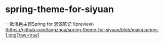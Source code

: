 # spring-theme-for-siyuan
一款浅色主题Spring for 思源笔记
!(preview)[https://github.com/langzhou/spring-theme-for-siyuan/blob/main/spring-1.png?raw=true]

